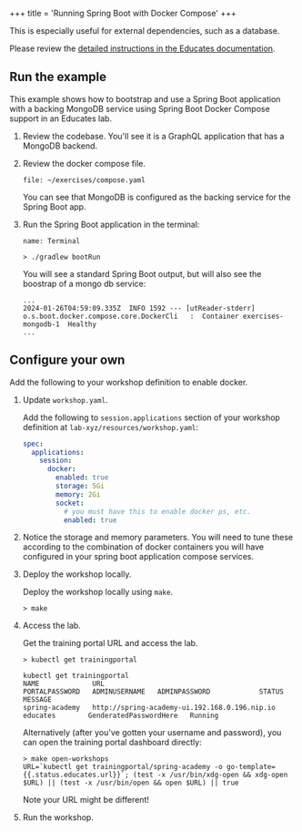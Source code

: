 +++
title = 'Running Spring Boot with Docker Compose'
+++

This is especially useful for external dependencies, such as a database.

Please review the [detailed instructions in the Educates documentation](https://docs.educates.dev/custom-resources/workshop-definition.html?highlight=compose#enabling-ability-to-use-docker).

## Run the example

This example shows how to bootstrap and use a Spring Boot application with a backing MongoDB service
using Spring Boot Docker Compose support in an Educates lab.

1. Review the codebase.
   You'll see it is a GraphQL application that has a MongoDB backend.

1. Review the docker compose file.

   ```editor:open-file
   file: ~/exercises/compose.yaml
   ```

   You can see that MongoDB is configured as the backing service for
   the Spring Boot app.

1. Run the Spring Boot application in the terminal:

   ```dashboard:open-dashboard
   name: Terminal
   ```

   ```shell
   > ./gradlew bootRun
   ```

   You will see a standard Spring Boot output,
   but will also see the boostrap of a mongo db service:

   ```shell
   ...
   2024-01-26T04:59:09.335Z  INFO 1592 --- [utReader-stderr] o.s.boot.docker.compose.core.DockerCli   :  Container exercises-mongodb-1  Healthy
   ...
   ```

## Configure your own

Add the following to your workshop definition to enable docker.

1. Update `workshop.yaml`.

   Add the following to `session.applications` section of your workshop
   definition at `lab-xyz/resources/workshop.yaml`:

   ```yaml
   spec:
     applications:
       session:
         docker:
           enabled: true
           storage: 5Gi
           memory: 2Gi
           socket:
             # you must have this to enable docker ps, etc.
             enabled: true
   ```

1. Notice the storage and memory parameters.
   You will need to tune these according to the combination of docker containers
   you will have configured in your spring boot application compose services.

1. Deploy the workshop locally.

   Deploy the workshop locally using `make`.

   ```shell
   > make
   ```

1. Access the lab.

   Get the training portal URL and access the lab.

   ```shell
   > kubectl get trainingportal

   kubectl get trainingportal
   NAME             URL                                             PORTALPASSWORD   ADMINUSERNAME   ADMINPASSWORD            STATUS    MESSAGE
   spring-academy   http://spring-academy-ui.192.168.0.196.nip.io                    educates        GenderatedPasswordHere   Running
   ```

   Alternatively (after you've gotten your username and password),
   you can open the training portal dashboard directly:

   ```shell
   > make open-workshops
   URL=`kubectl get trainingportal/spring-academy -o go-template={{.status.educates.url}}`; (test -x /usr/bin/xdg-open && xdg-open $URL) || (test -x /usr/bin/open && open $URL) || true
   ```

   Note your URL might be different!

1. Run the workshop.
